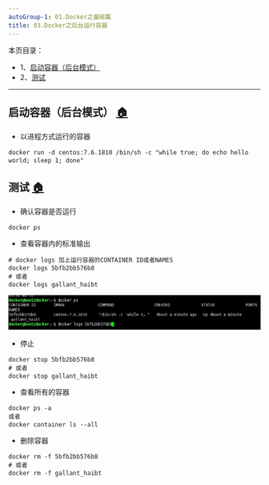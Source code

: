 ```yaml
---
autoGroup-1: 01.Docker之基础篇
title: 03.Docker之后台运行容器
---
```


本页目录：
- 1、[启动容器（后台模式）](#docker-01)
- 2、[测试](#docker-02)

***

## 启动容器（后台模式） <a name="docker-01" href="#" >:house:</a>

- 以进程方式运行的容器

```
docker run -d centos:7.6.1810 /bin/sh -c "while true; do echo hello world; sleep 1; done"
```

## 测试 <a name="docker-02" href="#" >:house:</a>

- 确认容器是否运行

```
docker ps
```

- 查看容器内的标准输出

```
# docker logs 加上运行容器的CONTAINER ID或者NAMES
docker logs 5bfb2bb576b8
# 或者
docker logs gallant_haibt
```

![](./image/3-1.png)

- 停止

```
docker stop 5bfb2bb576b8
# 或者
docker stop gallant_haibt
```

- 查看所有的容器

```
docker ps -a
或者
docker container ls --all
```

- 删除容器

```
docker rm -f 5bfb2bb576b8
# 或者
docker rm -f gallant_haibt
```




